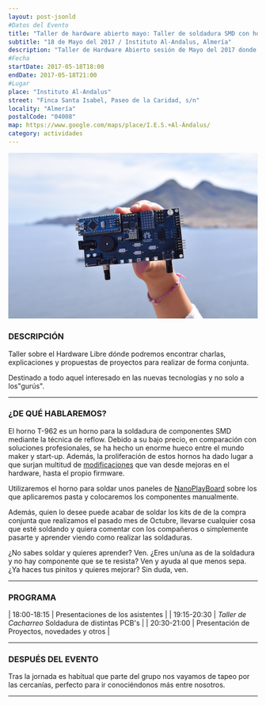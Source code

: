 ```yaml
---
layout: post-jsonld
#Datos del Evento
title: "Taller de hardware abierto mayo: Taller de soldadura SMD con horno de reflow"
subtitle: "18 de Mayo del 2017 / Instituto Al-Andalus, Almería"
description: "Taller de Hardware Abierto sesión de Mayo del 2017 donde realizaremos el soldado de componentes de montaje en superficie mediante el conocido horno de reflow T-962."
#Fecha
startDate: 2017-05-18T18:00
endDate: 2017-05-18T21:00
#Lugar
place: "Instituto Al-Andalus"
street: "Finca Santa Isabel, Paseo de la Caridad, s/n"
locality: "Almería"
postalCode: "04008"
map: https://www.google.com/maps/place/I.E.S.+Al-Ándalus/
category: actividades
---
```


<p align="center">
  <img src="/recursos/2017-05-18/nanoplayboard.png" alt="NanoPlayBoard" />
</p>

### DESCRIPCIÓN

Taller sobre el Hardware Libre dónde podremos encontrar charlas, explicaciones y propuestas de proyectos para realizar de forma conjunta.

Destinado a todo aquel interesado en las nuevas tecnologías y no solo a los"gurús".

---

### ¿DE QUÉ HABLAREMOS?

El horno T-962 es un horno para la soldadura de componentes SMD mediante la técnica de reflow. Debido a su bajo precio, en comparación con soluciones profesionales, se ha hecho un enorme hueco entre el mundo maker y start-up. Además, la proliferación de estos hornos ha dado lugar a que surjan multitud de [modificaciones](https://github.com/UnifiedEngineering/T-962-improvements/wiki) que van desde mejoras en el hardware, hasta el propio firmware. 

Utilizaremos el horno para soldar unos paneles de [NanoPlayBoard](http://nanoplayboard.org/)  sobre los que aplicaremos pasta y colocaremos los componentes manualmente.

Además, quien lo desee puede acabar de soldar los kits de de la compra conjunta que realizamos el pasado mes de Octubre, llevarse cualquier cosa que esté soldando y quiera comentar con los compañeros o simplemente pasarte y aprender viendo como realizar las soldaduras.

¿No sabes soldar y quieres aprender? Ven.
¿Eres un/una as de la soldadura y no hay componente que se te resista? Ven y ayuda al que menos sepa.
¿Ya haces tus pinitos y quieres mejorar? Sin duda, ven.

---

### PROGRAMA


| 18:00-18:15   | Presentaciones de los asistentes  |
| 19:15-20:30   | _Taller de Cacharreo_ Soldadura de distintas PCB's |
| 20:30-21:00 	| Presentación de Proyectos, novedades y otros |

---

### DESPUÉS DEL EVENTO

Tras la jornada es habitual que parte del grupo nos vayamos de tapeo por las cercanías, perfecto para ir conociéndonos más entre nosotros.

---
